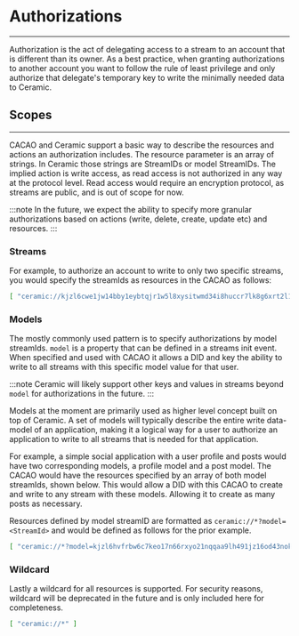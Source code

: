 # Authorizations
---

Authorization is the act of delegating access to a stream to an account that is different than its owner. As a best practice, when granting authorizations to another account you want to follow the rule of least privilege and only authorize that delegate's temporary key to write the minimally needed data to Ceramic. 

## Scopes

---

CACAO and Ceramic support a basic way to describe the resources and actions an authorization includes. The resource parameter is an array of strings. In Ceramic those strings are StreamIDs or model StreamIDs. The implied action is write access, as read access is not authorized in any way at the protocol level. Read access would require an encryption protocol, as streams are public, and is out of scope for now. 

:::note
    In the future, we expect the ability to specify more granular authorizations based on actions (write, delete, create, update etc) and resources.
:::

### Streams

For example, to authorize an account to write to only two specific streams, you would specify the streamIds as resources in the CACAO as follows:

```bash
[ "ceramic://kjzl6cwe1jw14bby1eybtqjr1w5l8xysitwmd34i8huccr7lk8g6xrt2l1c1ngn", "ceramic://kjzl6cwe1jw1476bbp2a0lg8gcmk9zj1xjanpg6dooc3golyb2fnmwmg0p6ane3"]
```

### Models

The mostly commonly used pattern is to specify authorizations by model streamIds. `model` is a property that can be defined in a streams init event. When specified and used with CACAO it allows a DID and key the ability to write to all streams with this specific model value for that user. 

:::note
    Ceramic will likely support other keys and values in streams beyond `model` for authorizations in the future.
:::

Models at the moment are primarily used as higher level concept built on top of Ceramic. A set of models will typically describe the entire write data-model of an application, making it a logical way for a user to authorize an application to write to all streams that is needed for that application. 

For example, a simple social application with a user profile and posts would have two corresponding models, a profile model and a post model. The CACAO would have the resources specified by an array of both model streamIds, shown below. This would allow a DID with this CACAO to create and write to any stream with these models. Allowing it to create as many posts as necessary. 

Resources defined by model streamID are formatted as `ceramic://*?model=<StreamId>` and would be defined as follows for the prior example. 

```bash
[ "ceramic://*?model=kjzl6hvfrbw6c7keo17n66rxyo21nqqaa9lh491jz16od43nokz7ksfcvzi6bwc", "ceramic://*?model=kjzl6hvfrbw6c99mdfpjx1z3fue7sesgua6gsl1vu97229lq56344zu9bawnf96"]
```

### Wildcard

Lastly a wildcard for all resources is supported. For security reasons, wildcard will be deprecated in the future and is only included here for completeness. 

```bash
[ "ceramic://*" ]
```